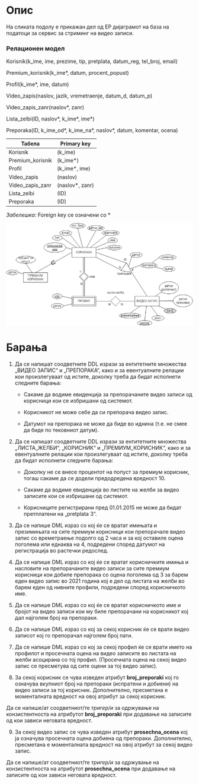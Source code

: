 # Опис

На сликата подолу е прикажан дел од ЕР дијаграмот на база на податоци за сервис за стриминг на видео записи.

### Релационен модел

Korisnik(k_ime, ime, prezime, tip, pretplata, datum_reg, tel_broj, email)

Premium_korisnik(k_ime*, datum, procent_popust)

Profil(k_ime*, ime, datum)

Video_zapis(naslov, jazik, vremetraenje, datum_d, datum_p)

Video_zapis_zanr(naslov*, zanr)

Lista_zelbi(ID, naslov*, k_ime*, ime*)

Preporaka(ID, k_ime_od*, k_ime_na*, naslov*, datum, komentar, ocena)

| Табела | Primary key |
| -------- | -------- |
| Korisnik    | (k_ime)   |
| Premium_korisnik    | (k_ime*)  |
| Profil    | (k_ime*, ime)   |
| Video_zapis    | (naslov)|
| Video_zapis_zanr    | (naslov*, zanr)  |
| Lista_zelbi    | (ID)   |
| Preporaka    | (ID)   |

_Забелешка:_ Foreign key се означени со *

![ER Diagram](./diagram.png)


# Барања

1. Да се напишат соодветните DDL изрази за ентитетните множества „ВИДЕО ЗАПИС“ и „ПРЕПОРАКА“, како и за евентуалните релации кои произлегуваат од истите, доколку треба да бидат исполнети следните барања:


    - Сакаме да водиме евиденција за препорачаните видео записи од корисници кои се избришани од системот.

    - Корисникот не може себе да си препорача видео запис.

    - Датумот на препорака не може да биде во иднина (т.е. не смее да биде по тековниот датум).

2. Да се напишат соодветните DDL изрази за ентитетните множества „ЛИСТА_ЖЕЛБИ“, „КОРИСНИК“ и „ПРЕМИУМ_КОРИСНИК“, како и за евентуалните релации кои произлегуваат од истите, доколку треба да бидат исполнети следните барања:


    - Доколку не се внесе процентот на попуст за премиум корисник, тогаш сакаме да се додели предодредена вредност 10.

    - Сакаме да водиме евиденција во листите на желби за видео записите кои се избришани од системот.

    - Корисниците регистрирани пред 01.01.2015 не може да бидат претплатени на „pretplata 3“.

3. Да се напише DML израз со кој ќе се вратат имињата и презимињата на сите премиум корисници кои препорачале видео запис со времетраење подолго од 2 часа и за кој оставиле оцена поголема или еднаква на 4, подредени според датумот на регистрација во растечки редослед.

4. Да се напише DML израз со кој ќе се вратат корисничките имиња и насловите на препорачаните видео записи за сите премиум корисници кои добиле препорака со оцена поголема од 3 за барем еден видео запис во 2021 година кој е дел од листата на желби во барем еден од нивните профили, подредени според корисничкото име.

5. Да се напише DML израз со кој ќе се вратат корисничкото име и бројот на видео записи кои му биле препорачани на корисникот кој дал најголем број на препораки.

6. Да се напише DML израз со кој за секој корисник ќе се врати видео записот кој го препорачал најголем број пати.

7. Да се напише DML израз со кој за секој профил ќе се врати името на профилот и просечната оцена на видео записите во листата на желби асоцирана со тој профил. (Просечната оцена на секој видео запис се пресметува од сите оцени за тој видео запис).

8. За секој корисник се чува изведен атрибут **broj_preporaki** кој го означува вкупниот број на препораки (испратени и добиени) на видео записи за тој корисник. Дополнително, пресметана е моменталната вредност на овој атрибут за секој корисник.

Да се напише/ат соодветниот/те *тригер/и* за одржување на конзистентноста на атрибутот **broj_preporaki** при додавање на записите од кои зависи неговата вредност.

9. За секој видео запис се чува изведен атрибут **prosechna_ocena** кој ја означува просечната оцена добиена од препораки. Дополнително, пресметана е моменталната вредност на овој атрибут за секој видео запис.

Да се напише/ат соодветниот/те *тригер/и* за одржување на конзистентноста на атрибутот **prosechna_ocena** при додавање на записите од кои зависи неговата вредност.